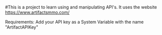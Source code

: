 #This is a project to learn using and manipulating API's.
It uses the website https://www.artifactsmmo.com/

Requirements:
Add your API key as a System Variable with the name "ArtifactAPIKey"
